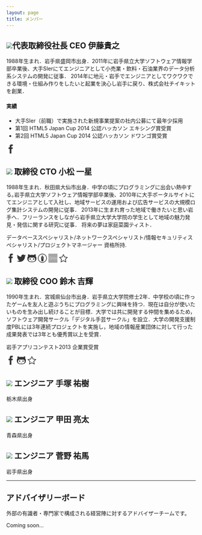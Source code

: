 ```yaml
---
layout: page
title: メンバー
---
```



## <img src="https://graph.facebook.com/takayuki.ito.739/picture" class="avatar" /><span>代表取締役社長 CEO 伊藤貴之</span>
1988年生まれ．岩手県盛岡市出身．2011年に岩手県立大学ソフトウェア情報学部卒業後、大手SIerにてエンジニアとして小売業・飲料・石油業界のデータ分析系システムの開発に従事．
2014年に地元・岩手でエンジニアとしてワクワクできる環境・仕組み作りをしたいと起業を決心し岩手に戻り、株式会社チイキットを創業．

#### 実績
- 大手SIer（前職）で実施された新規事業提案の社内公募にて最年少採用
- 第1回 HTML5 Japan Cup 2014 公認ハッカソン エキシング賞受賞
- 第2回 HTML5 Japan Cup 2014 公認ハッカソン ドワンゴ賞受賞

[![Facebook](/images/facebook.png)](https://www.facebook.com/takayuki.ito.739)

## <img src="https://graph.facebook.com/isseium/picture" class="avatar" /> 取締役 CTO 小松 一星
1988年生まれ．秋田県大仙市出身．中学の頃にプログラミングに出会い熱中する｡岩手県立大学ソフトウェア情報学部卒業後、2010年に大手ポータルサイトにてエンジニアとして入社し、地域サービスの運用および広告サービスの大規模ログ集計システムの開発に従事．
2013年に生まれ育った地域で働きたいと思い岩手へ．フリーランスをしながら岩手県立大学大学院の学生として地域の魅力発見・発信に関する研究に従事． 将来の夢は家庭菜園ティスト．

データベーススペシャリスト/ネットワークスペシャリスト/情報セキュリティスペシャリスト/プロジェクトマネージャー 資格所持.

[![Facebook](/images/facebook.png)](https://www.facebook.com/isseium) [![Twitter](/images/twitter.png)](http://twitter.com/isseium) [![Github](/images/github.png)](http://github.com/isseium) [![hatena](/images/hatena.png)](http://isseium.hateblo.jp) [![qiita](/images/qiita.png)](http://qiita.com/isseium) [![website](/images/star.png)](http://ikmz.net)

## <img src="https://graph.facebook.com/yoshiki.suzuki.5/picture" class="avatar" />  取締役 COO 鈴木 吉輝
1990年生まれ．宮城県仙台市出身．岩手県立大学院修士2年．中学校の頃に作ったゲームを友人と遊ぶうちにプログラミングに興味を持つ．現在は自分が使いたいものを生み出し続けることが目標．大学では共に開発する仲間を集めるため，ソフトウェア開発サークル「デジタル手芸サークル」を設立．大学の開発支援制度PBLには3年連続プロジェクトを実施し，地域の情報産業団体に対して行った成果発表では3年とも優秀賞以上を受賞．

岩手アプリコンテスト2013 企業賞受賞

[![Facebook](/images/facebook.png)](https://www.facebook.com/yoshiki.suzuki.5) [![Github](/images/github.png)](http://github.com/s4shiki) [![website](/images/star.png)](http://s4shiki.com)


## <img src="https://graph.facebook.com/FATE7372/picture" class="avatar" /> エンジニア 手塚 祐樹
栃木県出身

## <img src="https://graph.facebook.com/ryo.alter/picture" class="avatar" /> エンジニア 甲田 亮太
青森県出身

## <img src="https://graph.facebook.com/canno.yuma/picture" class="avatar" /> エンジニア 菅野 祐馬
岩手県出身

-----

## アドバイザリーボード

外部の有識者・専門家で構成される経営陣に対するアドバイザーチームです。

Coming soon...
